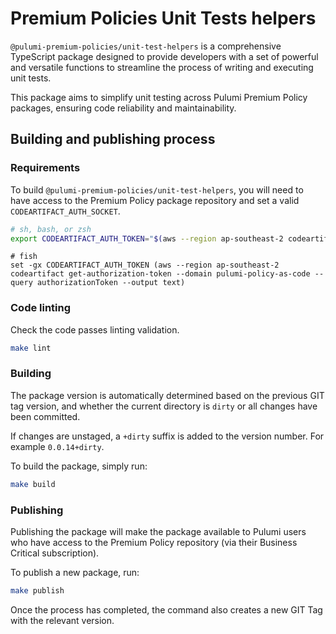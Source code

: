 # Premium Policies Unit Tests helpers

`@pulumi-premium-policies/unit-test-helpers` is a comprehensive TypeScript package designed to
provide developers with a set of powerful and versatile functions to streamline the process of
writing and executing unit tests.

This package aims to simplify unit testing across Pulumi Premium Policy packages, ensuring code
reliability and maintainability.

## Building and publishing process

### Requirements

To build `@pulumi-premium-policies/unit-test-helpers`, you will need to have access to the
Premium Policy package repository and set a valid `CODEARTIFACT_AUTH_SOCKET`.

```bash
# sh, bash, or zsh
export CODEARTIFACT_AUTH_TOKEN="$(aws --region ap-southeast-2 codeartifact get-authorization-token --domain pulumi-policy-as-code --query authorizationToken --output text)"
```

```fish
# fish
set -gx CODEARTIFACT_AUTH_TOKEN (aws --region ap-southeast-2 codeartifact get-authorization-token --domain pulumi-policy-as-code --query authorizationToken --output text)
```

### Code linting

Check the code passes linting validation.

```bash
make lint
```

### Building

The package version is automatically determined based on the previous GIT tag version, and whether
the current directory is `dirty` or all changes have been committed.

If changes are unstaged, a `+dirty` suffix is added to the version number. For example `0.0.14+dirty`.

To build the package, simply run:

```bash
make build
```

### Publishing

Publishing the package will make the package available to Pulumi users who have access to the
Premium Policy repository (via their Business Critical subscription).

To publish a new package, run:

```bash
make publish
```

Once the process has completed, the command also creates a new GIT Tag with the relevant version.
